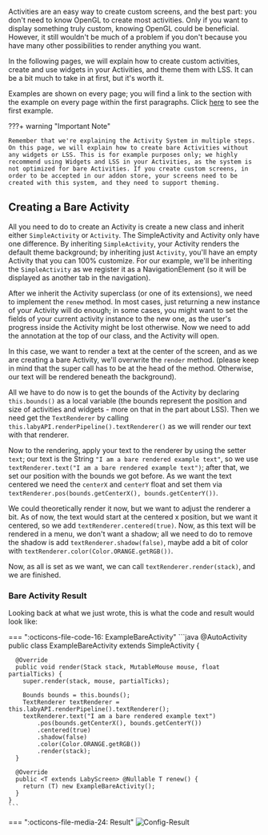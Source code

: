 Activities are an easy way to create custom screens, and the best part: you don't need to know OpenGL to create most activities. 
Only if you want to display something truly custom, knowing OpenGL could be beneficial. However, it still wouldn't be much of a problem if you don't because you have many other possibilities to render anything you want.

In the following pages, we will explain how to create custom activities, create and use widgets in your Activities, and theme them with LSS. It can be a bit much to take in at first, but it's worth it.

Examples are shown on every page; you will find a link to the section with the example on every page within the first paragraphs. Click <a href="#bare-activity-example">here</a> to see the first example.

???+ warning "Important Note"

    Remember that we're explaining the Activity System in multiple steps. On this page, we will explain how to create bare Activities without any widgets or LSS. This is for example purposes only; we highly recommend using Widgets and LSS in your Activities, as the system is not optimized for bare Activities. If you create custom screens, in order to be accepted in our addon store, your screens need to be created with this system, and they need to support theming. 

## Creating a Bare Activity

All you need to do to create an Activity is create a new class and inherit either `SimpleActivity` or `Activity`. The SimpleActivity and Activity only have one difference. By inheriting `SimpleActivity`, your Activity renders the default theme background; by inheriting just `Activity`, you'll have an empty Activity that you can 100% customize. For our example, we'll be inheriting the `SimpleActivity` as we register it as a NavigationElement (so it will be displayed as another tab in the navigation). 

After we inherit the Activity superclass (or one of its extensions), we need to implement the `renew` method. In most cases, just returning a new instance of your Activity will do enough; in some cases, you might want to set the fields of your current activity instance to the new one, as the user's progress inside the Activity might be lost otherwise. Now we need to add the annotation at the top of our class, and the Activity will open.

In this case, we want to render a text at the center of the screen, and as we are creating a bare Activity, we'll overwrite the `render` method. (please keep in mind that the super call has to be at the head of the method. Otherwise, our text will be rendered beneath the background). 

All we have to do now is to get the bounds of the Activity by declaring `this.bounds()` as a local variable (the bounds represent the position and size of activities and widgets - more on that in the part about LSS). Then we need get the `TextRenderer` by calling `this.labyAPI.renderPipeline().textRenderer()` as we will render our text with that renderer. 

Now to the rendering, apply your text to the renderer by using the setter `text`; our text is the String `"I am a bare rendered example text"`, so we use `textRenderer.text("I am a bare rendered example text")`; after that, we set our position with the bounds we got before. As we want the text centered we need the `centerX` and `centerY` float and set them via `textRenderer.pos(bounds.getCenterX(), bounds.getCenterY())`. 

We could theoretically render it now, but we want to adjust the renderer a bit. As of now, the text would start at the centered x position, but we want it centered, so we add `textRenderer.centered(true)`. Now, as this text will be rendered in a menu, we don't want a shadow; all we need to do to remove the shadow is add `textRenderer.shadow(false)`, maybe add a bit of color with `textRenderer.color(Color.ORANGE.getRGB())`.

Now, as all is set as we want, we can call `textRenderer.render(stack)`, and we are finished. 

### Bare Activity Result

Looking back at what we just wrote, this is what the code and result would look like:

=== ":octicons-file-code-16: ExampleBareActivity"
    ```java
    @AutoActivity
    public class ExampleBareActivity extends SimpleActivity {
    
      @Override
      public void render(Stack stack, MutableMouse mouse, float partialTicks) {
        super.render(stack, mouse, partialTicks);
    
        Bounds bounds = this.bounds();
        TextRenderer textRenderer = this.labyAPI.renderPipeline().textRenderer();
        textRenderer.text("I am a bare rendered example text")
            .pos(bounds.getCenterX(), bounds.getCenterY())
            .centered(true)
            .shadow(false)
            .color(Color.ORANGE.getRGB())
            .render(stack);
      }
    
      @Override
      public <T extends LabyScreen> @Nullable T renew() {
        return (T) new ExampleBareActivity();
      }
    }
    ```

=== ":octicons-file-media-24: Result"
    ![Config-Result](/assets/files/screenshots/bare-activity-example.png)